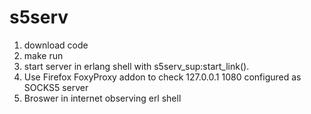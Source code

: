 # s5serv
1. download code
2. make run
3. start server in erlang shell with s5serv_sup:start_link().
4. Use Firefox FoxyProxy addon to check 127.0.0.1 1080 configured as SOCKS5 server
5. Broswer in internet observing erl shell

